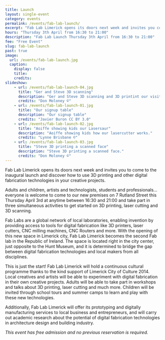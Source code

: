 ```yaml
---
title: Launch
layout: single-event
category: events
permalink: /events/fab-lab-launch/
excerpt: "Fab Lab Limerick opens its doors next week and invites you come to our new premises and take part in three simultaneous activities to get started on 3D printing, laser cutting and 3D scanning."
hours: "Thursday 3th April from 16:30 to 21:00"
description: "Fab Lab Launch Thursday 3th April from 16:30 to 21:00"
fee: "Free Event"
slug: fab-lab-launch
past: true
image:
  url: /events/fab-lab-launch.jpg
  caption:
    display: false
    title: 
    credits: 
slideshow:
    - url: /events/fab-lab-launch-04.jpg
      title: "Ger and Steve 3D scanning"
      description: "Ger and Steve 3D scanning and 3D printint our visitors heads."
      credits: "Don Moloney ©"
    - url: /events/fab-lab-launch-01.jpg
      title: "Our signup table"
      description: "Our signup table"
      credits: "Javier Buron CC BY 3.0"
    - url: /events/fab-lab-launch-02.jpg
      title: "Aoiffe showing kids our Lasersaur"
      description: "Aoiffe showing kids how our lasercutter works."
      credits: "Lynne Brisbane ©"
    - url: /events/fab-lab-launch-03.jpg
      title: "Steve 3D printing a scanned face"
      description: "Steve 3D printing a scanned face."
      credits: "Don Moloney ©"
---
```


Fab Lab Limerick opens its doors next week and invites you to come to the inaugural launch and discover how to use 3D printing and other digital fabrication technologies in your creative projects.

Adults and children, artists and technologists, students and professionals… everyone is welcome to come to our new premises on 7 Rutland Street this Thursday April 3rd at anytime between 16:30 and 21:00 and take part in three simultaneous activities to get started on 3D printing, laser cutting and 3D scanning.

Fab Labs are a global network of local laboratories, enabling invention by providing access to tools for digital fabrication like 3D printers, laser cutters, CNC milling machines, CNC Routers and more.
With the opening of this new space in Limerick city, Fab Lab Limerick becomes the second Fab lab in the Republic of Ireland. The space is located right in the city center, just opposite to the Hunt Museum, and it is determined to bridge the gap between digital fabrication technologies and local makers from all disciplines.

This is just the start! Fab Lab Limerick will hold a continuous cultural programme thanks to the kind support of Limerick City of Culture 2014. Local creatives and artists will be able to experiment with digital fabrication in their own creative projects. Adults will be able to take part in workshops and talks about 3D printing, laser cutting and much more. Children will be invited through school tours and summer camps to learn and play with these new technologies.

Additionally, Fab Lab Limerick will offer its prototyping and digitally manufacturing services to local business and entrepreneurs, and will carry out academic research about the potential of digital fabrication technologies in architecture design and building industry.

*This event has free admission and no previous reservation is required.*